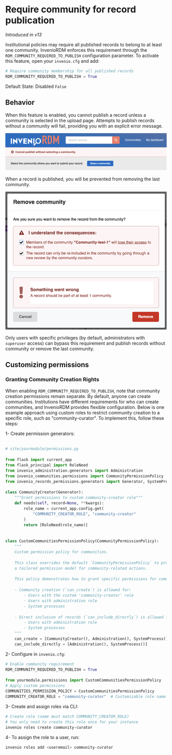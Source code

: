 # Require community for record publication

_Introduced in v13_

Institutional policies may require all published records to belong to at least one community. InvenioRDM enforces this requirement through the `RDM_COMMUNITY_REQUIRED_TO_PUBLISH` configuration parameter.
To activate this feature, open your `invenio.cfg` and add:

```python
# Require community membership for all published records
RDM_COMMUNITY_REQUIRED_TO_PUBLISH = True
```

Default State: Disabled `False`

## Behavior

When this feature is enabled, you cannot publish a record unless a community is selected in the upload page. Attempts to publish records without a community will fail, providing you with an explicit error message.

![Error message stating a record cannot be published without a community](imgs/cannot_publish_without_community.png)

When a record is published, you will be prevented from removing the last community.

![Error message indicating a record must be part of at least one community](imgs/rec_should_be_part_at_leat_one_comm.png)

Only users with specific privileges (by default, administrators with `superuser` access) can bypass this requirement and publish records without community or remove the last community.

## Customizing permissions

### Granting Community Creation Rights

When enabling `RDM_COMMUNITY_REQUIRED_TO_PUBLISH`, note that community creation permissions remain separate. By default, anyone can create communities. Institutions have different requirements for who can create communities, and InvenioRDM provides flexible configuration. Below is one example approach using custom roles to restrict community creation to a specific role, such as "community-curator".
To implement this, follow these steps:

1- Create permission generators:

```python

# site/yourmodule/permissions.py

from flask import current_app
from flask_principal import RoleNeed
from invenio_administration.generators import Administration
from invenio_communities.permissions import CommunityPermissionPolicy
from invenio_records_permissions.generators import Generator, SystemProcess

class CommunityCreator(Generator):
    """Grant permissions to custom community-creator role"""
    def needs(self, record=None, **kwargs):
        role_name = current_app.config.get(
            "COMMUNITY_CREATOR_ROLE", "community-creator"
        )
        return [RoleNeed(role_name)]


class CustomCommunitiesPermissionPolicy(CommunityPermissionPolicy):
    """
    Custom permission policy for communities.

    This class overrides the default `CommunityPermissionPolicy` to provide
    a tailored permission model for community-related actions.

    This policy demonstrates how to grant specific permissions for community creation actions:

    - Community creation (`can_create`) is allowed for:
        - Users with the custom 'community-creator' role
        - Users with administration role
        - System processes

    - Direct inclusion of records (`can_include_directly`) is allowed for:
        - Users with administration role
        - System processes
    """
    can_create = [CommunityCreator(), Administration(), SystemProcess()]
    can_include_directly = [Administration(), SystemProcess()]
```

2- Configure in `invenio.cfg`:

```python
# Enable community requirement
RDM_COMMUNITY_REQUIRED_TO_PUBLISH = True

from yourmodule.permissions import CustomCommunitiesPermissionPolicy
# Apply custom permissions
COMMUNITIES_PERMISSION_POLICY = CustomCommunitiesPermissionPolicy
COMMUNITY_CREATOR_ROLE = "community-curator"  # Customizable role name
```

3- Create and assign roles via CLI:

```bash
# Create role (name must match COMMUNITY_CREATOR_ROLE)
# You only need to create this role once for your instance
invenio roles create community-curator
```

4- To assign the role to a user, run:

```bash
invenio roles add <useremail> community-curator
```

